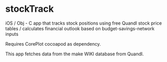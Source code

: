 # stockTrack
iOS / Obj - C app that tracks stock positions using free Quandl stock price tables / calculates financial outlook based on budget-savings-network inputs

Requires CorePlot cocoapod as dependency.

This app fetches data from the make WIKI database from Quandl.
